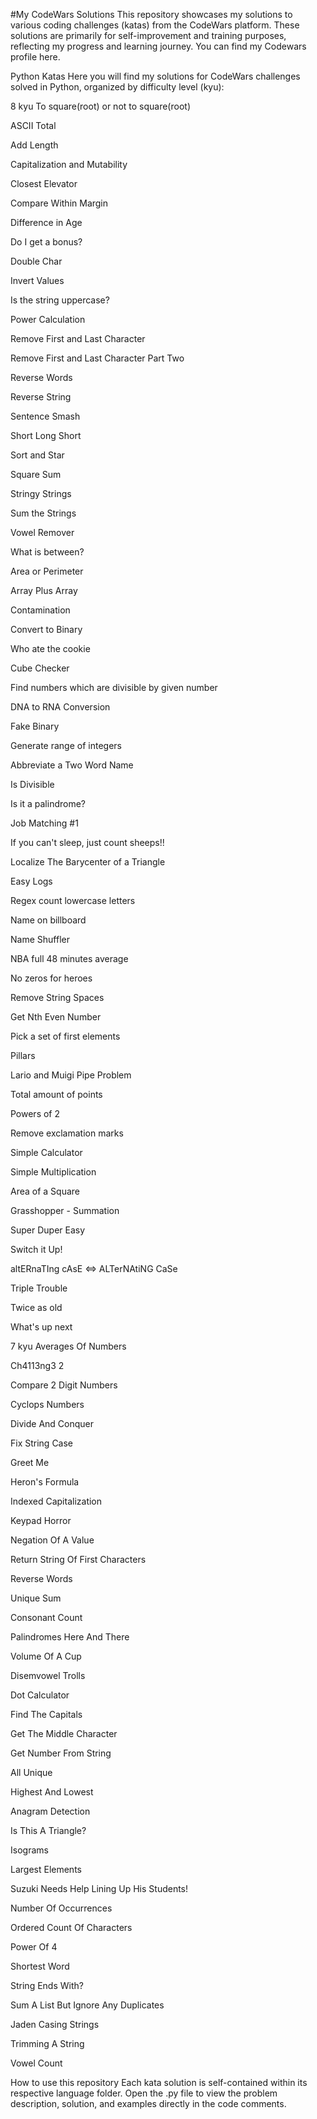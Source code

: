 #My CodeWars Solutions
This repository showcases my solutions to various coding challenges (katas) from the CodeWars platform. These solutions are primarily for self-improvement and training purposes, reflecting my progress and learning journey. You can find my Codewars profile here.

Python Katas
Here you will find my solutions for CodeWars challenges solved in Python, organized by difficulty level (kyu):

8 kyu
To square(root) or not to square(root)

ASCII Total

Add Length

Capitalization and Mutability

Closest Elevator

Compare Within Margin

Difference in Age

Do I get a bonus?

Double Char

Invert Values

Is the string uppercase?

Power Calculation

Remove First and Last Character

Remove First and Last Character Part Two

Reverse Words

Reverse String

Sentence Smash

Short Long Short

Sort and Star

Square Sum

Stringy Strings

Sum the Strings

Vowel Remover

What is between?

Area or Perimeter

Array Plus Array

Contamination

Convert to Binary

Who ate the cookie

Cube Checker

Find numbers which are divisible by given number

DNA to RNA Conversion

Fake Binary

Generate range of integers

Abbreviate a Two Word Name

Is Divisible

Is it a palindrome?

Job Matching #1

If you can't sleep, just count sheeps!!

Localize The Barycenter of a Triangle

Easy Logs

Regex count lowercase letters

Name on billboard

Name Shuffler

NBA full 48 minutes average

No zeros for heroes

Remove String Spaces

Get Nth Even Number

Pick a set of first elements

Pillars

Lario and Muigi Pipe Problem

Total amount of points

Powers of 2

Remove exclamation marks

Simple Calculator

Simple Multiplication

Area of a Square

Grasshopper - Summation

Super Duper Easy

Switch it Up!

altERnaTIng cAsE <=> ALTerNAtiNG CaSe

Triple Trouble

Twice as old

What's up next

7 kyu
Averages Of Numbers

Ch4113ng3 2

Compare 2 Digit Numbers

Cyclops Numbers

Divide And Conquer

Fix String Case

Greet Me

Heron's Formula

Indexed Capitalization

Keypad Horror

Negation Of A Value

Return String Of First Characters

Reverse Words

Unique Sum

Consonant Count

Palindromes Here And There

Volume Of A Cup

Disemvowel Trolls

Dot Calculator

Find The Capitals

Get The Middle Character

Get Number From String

All Unique

Highest And Lowest

Anagram Detection

Is This A Triangle?

Isograms

Largest Elements

Suzuki Needs Help Lining Up His Students!

Number Of Occurrences

Ordered Count Of Characters

Power Of 4

Shortest Word

String Ends With?

Sum A List But Ignore Any Duplicates

Jaden Casing Strings

Trimming A String

Vowel Count

How to use this repository
Each kata solution is self-contained within its respective language folder. Open the .py file to view the problem description, solution, and examples directly in the code comments.

